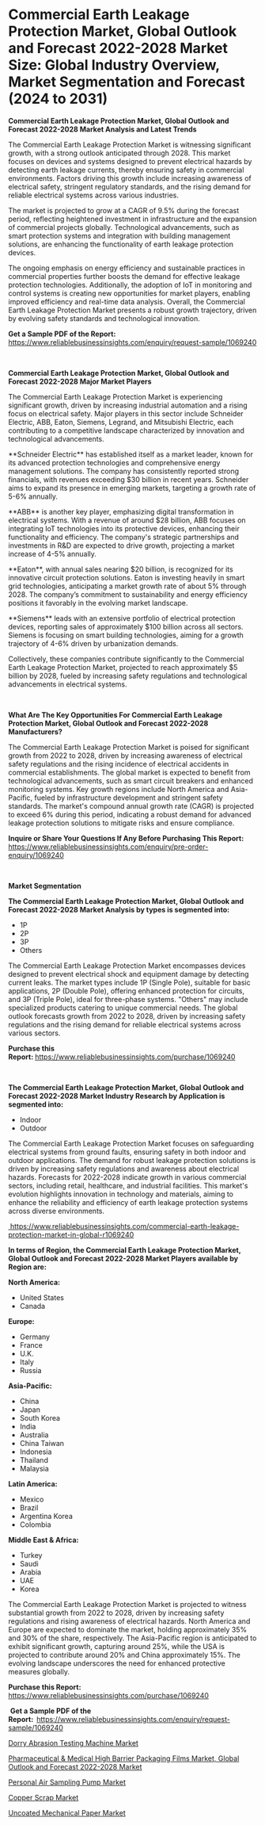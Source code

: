 <p><h1>Commercial Earth Leakage Protection Market, Global Outlook and Forecast 2022-2028 Market Size: Global Industry Overview, Market Segmentation and Forecast (2024 to 2031)</h1></p><p><strong>Commercial Earth Leakage Protection Market, Global Outlook and Forecast 2022-2028 Market Analysis and Latest Trends</strong></p>
<p><p>The Commercial Earth Leakage Protection Market is witnessing significant growth, with a strong outlook anticipated through 2028. This market focuses on devices and systems designed to prevent electrical hazards by detecting earth leakage currents, thereby ensuring safety in commercial environments. Factors driving this growth include increasing awareness of electrical safety, stringent regulatory standards, and the rising demand for reliable electrical systems across various industries.</p><p>The market is projected to grow at a CAGR of 9.5% during the forecast period, reflecting heightened investment in infrastructure and the expansion of commercial projects globally. Technological advancements, such as smart protection systems and integration with building management solutions, are enhancing the functionality of earth leakage protection devices. </p><p>The ongoing emphasis on energy efficiency and sustainable practices in commercial properties further boosts the demand for effective leakage protection technologies. Additionally, the adoption of IoT in monitoring and control systems is creating new opportunities for market players, enabling improved efficiency and real-time data analysis. Overall, the Commercial Earth Leakage Protection Market presents a robust growth trajectory, driven by evolving safety standards and technological innovation.</p></p>
<p><strong>Get a Sample PDF of the Report:&nbsp;</strong> <a href="https://www.reliablebusinessinsights.com/enquiry/request-sample/1069240">https://www.reliablebusinessinsights.com/enquiry/request-sample/1069240</a></p>
<p>&nbsp;</p>
<p><strong>Commercial Earth Leakage Protection Market, Global Outlook and Forecast 2022-2028 Major Market Players</strong></p>
<p><p>The Commercial Earth Leakage Protection Market is experiencing significant growth, driven by increasing industrial automation and a rising focus on electrical safety. Major players in this sector include Schneider Electric, ABB, Eaton, Siemens, Legrand, and Mitsubishi Electric, each contributing to a competitive landscape characterized by innovation and technological advancements.</p><p>**Schneider Electric** has established itself as a market leader, known for its advanced protection technologies and comprehensive energy management solutions. The company has consistently reported strong financials, with revenues exceeding $30 billion in recent years. Schneider aims to expand its presence in emerging markets, targeting a growth rate of 5-6% annually.</p><p>**ABB** is another key player, emphasizing digital transformation in electrical systems. With a revenue of around $28 billion, ABB focuses on integrating IoT technologies into its protective devices, enhancing their functionality and efficiency. The company's strategic partnerships and investments in R&D are expected to drive growth, projecting a market increase of 4-5% annually.</p><p>**Eaton**, with annual sales nearing $20 billion, is recognized for its innovative circuit protection solutions. Eaton is investing heavily in smart grid technologies, anticipating a market growth rate of about 5% through 2028. The company’s commitment to sustainability and energy efficiency positions it favorably in the evolving market landscape.</p><p>**Siemens** leads with an extensive portfolio of electrical protection devices, reporting sales of approximately $100 billion across all sectors. Siemens is focusing on smart building technologies, aiming for a growth trajectory of 4-6% driven by urbanization demands.</p><p>Collectively, these companies contribute significantly to the Commercial Earth Leakage Protection Market, projected to reach approximately $5 billion by 2028, fueled by increasing safety regulations and technological advancements in electrical systems.</p></p>
<p>&nbsp;</p>
<p><strong>What Are The Key Opportunities For Commercial Earth Leakage Protection Market, Global Outlook and Forecast 2022-2028 Manufacturers?</strong></p>
<p><p>The Commercial Earth Leakage Protection Market is poised for significant growth from 2022 to 2028, driven by increasing awareness of electrical safety regulations and the rising incidence of electrical accidents in commercial establishments. The global market is expected to benefit from technological advancements, such as smart circuit breakers and enhanced monitoring systems. Key growth regions include North America and Asia-Pacific, fueled by infrastructure development and stringent safety standards. The market's compound annual growth rate (CAGR) is projected to exceed 6% during this period, indicating a robust demand for advanced leakage protection solutions to mitigate risks and ensure compliance.</p></p>
<p><strong>Inquire or Share Your Questions If Any Before Purchasing This Report:</strong> <a href="https://www.reliablebusinessinsights.com/enquiry/pre-order-enquiry/1069240">https://www.reliablebusinessinsights.com/enquiry/pre-order-enquiry/1069240</a></p>
<p>&nbsp;</p>
<p><strong>Market Segmentation</strong></p>
<p><strong>The Commercial Earth Leakage Protection Market, Global Outlook and Forecast 2022-2028 Market Analysis by types is segmented into:</strong></p>
<p><ul><li>1P</li><li>2P</li><li>3P</li><li>Others</li></ul></p>
<p><p>The Commercial Earth Leakage Protection Market encompasses devices designed to prevent electrical shock and equipment damage by detecting current leaks. The market types include 1P (Single Pole), suitable for basic applications, 2P (Double Pole), offering enhanced protection for circuits, and 3P (Triple Pole), ideal for three-phase systems. "Others" may include specialized products catering to unique commercial needs. The global outlook forecasts growth from 2022 to 2028, driven by increasing safety regulations and the rising demand for reliable electrical systems across various sectors.</p></p>
<p><strong>Purchase this Report:&nbsp;</strong><a href="https://www.reliablebusinessinsights.com/purchase/1069240">https://www.reliablebusinessinsights.com/purchase/1069240</a></p>
<p>&nbsp;</p>
<p><strong>The Commercial Earth Leakage Protection Market, Global Outlook and Forecast 2022-2028 Market Industry Research by Application is segmented into:</strong></p>
<p><ul><li>Indoor</li><li>Outdoor</li></ul></p>
<p><p>The Commercial Earth Leakage Protection Market focuses on safeguarding electrical systems from ground faults, ensuring safety in both indoor and outdoor applications. The demand for robust leakage protection solutions is driven by increasing safety regulations and awareness about electrical hazards. Forecasts for 2022-2028 indicate growth in various commercial sectors, including retail, healthcare, and industrial facilities. This market's evolution highlights innovation in technology and materials, aiming to enhance the reliability and efficiency of earth leakage protection systems across diverse environments.</p></p>
<p><a href="https://www.reliablebusinessinsights.com/commercial-earth-leakage-protection-market-in-global-r1069240">&nbsp;https://www.reliablebusinessinsights.com/commercial-earth-leakage-protection-market-in-global-r1069240</a></p>
<p><strong>In terms of Region, the Commercial Earth Leakage Protection Market, Global Outlook and Forecast 2022-2028 Market Players available by Region are:</strong></p>
<p>
    <p> <strong> North America: </strong>
        <ul>
            <li>United States</li>
            <li>Canada</li>
        </ul>
        </p> 
    <p> <strong> Europe: </strong>
        <ul>
            <li>Germany</li>
            <li>France</li>
            <li>U.K.</li>
            <li>Italy</li>
            <li>Russia</li>
        </ul>
        </p> 
    <p> <strong> Asia-Pacific: </strong>
        <ul>
            <li>China</li>
            <li>Japan</li>
            <li>South Korea</li>
            <li>India</li>
            <li>Australia</li>
            <li>China Taiwan</li>
            <li>Indonesia</li>
            <li>Thailand</li>
            <li>Malaysia</li>
        </ul>
        </p> 
    <p> <strong> Latin America: </strong>
        <ul>
            <li>Mexico</li>
            <li>Brazil</li>
            <li>Argentina Korea</li>
            <li>Colombia</li>
        </ul>
        </p> 
    <p> <strong> Middle East & Africa: </strong>
        <ul>
            <li>Turkey</li>
            <li>Saudi</li>
            <li>Arabia</li>
            <li>UAE</li>
            <li>Korea</li>
        </ul>
    </p>
    </p>
<p><p>The Commercial Earth Leakage Protection Market is projected to witness substantial growth from 2022 to 2028, driven by increasing safety regulations and rising awareness of electrical hazards. North America and Europe are expected to dominate the market, holding approximately 35% and 30% of the share, respectively. The Asia-Pacific region is anticipated to exhibit significant growth, capturing around 25%, while the USA is projected to contribute around 20% and China approximately 15%. The evolving landscape underscores the need for enhanced protective measures globally.</p></p>
<p><strong>Purchase this Report: </strong><a href="https://www.reliablebusinessinsights.com/purchase/1069240">https://www.reliablebusinessinsights.com/purchase/1069240</a></p>
<p>&nbsp;<strong>Get a Sample PDF of the Report:&nbsp;&nbsp;</strong><a href="https://www.reliablebusinessinsights.com/enquiry/request-sample/1069240">https://www.reliablebusinessinsights.com/enquiry/request-sample/1069240</a></p>
<p><strong></strong></p>
<p><p><a href="https://medium.com/@emily.sutherland4534/dorry-abrasion-testing-machine-market-size-share-analysis-growth-trends-forecasts-2024-2031-187b52c339f9?postPublishedType=initial">Dorry Abrasion Testing Machine Market</a></p><p><a href="https://github.com/DianaWilson796/Market-Research-Report-List-1/blob/main/pharmaceutical-medical-high-barrier-packaging-films-market-global-outlook-and-forecast-2022-2028-market.md">Pharmaceutical & Medical High Barrier Packaging Films Market, Global Outlook and Forecast 2022-2028 Market</a></p><p><a href="https://www.linkedin.com/pulse/global-personal-air-sampling-pump-market-landscape-future-trends-6aibf?trackingId=nNxIcKaLR5WT5L5MqvPPjQ%3D%3D">Personal Air Sampling Pump Market</a></p><p><a href="https://issuu.com/reportprime-2/docs/copper-scrap-market-size-2030.pptx_17e8dea52bf581">Copper Scrap Market</a></p><p><a href="https://www.linkedin.com/pulse/uncoated-mechanical-paper-market-research-report-exploring-size-jhe7f?trackingId=fxcOsghgR5O9b%2FKvFI9v9Q%3D%3D">Uncoated Mechanical Paper Market</a></p></p>